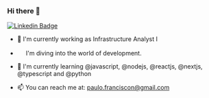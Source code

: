 ### Hi there 👋

[![Linkedin Badge](https://img.shields.io/badge/-LinkedIn-blue?style=flat-square&logo=Linkedin&logoColor=white&link=https://www.linkedin.com/in/paulofranciscon/)](https://www.linkedin.com/in/paulofranciscon/)

* 🔭 I'm currently working as Infrastructure Analyst I

* <img width="16" src="https://cdn3.iconfinder.com/data/icons/logos-and-brands-adobe/512/267_Python-512.png" alt="" />  I'm diving into the world of development.
 
* 🌱 I'm currently learning @javascript, @nodejs, @reactjs, @nextjs, @typescript and @python

* 📫 You can reach me at: paulo.franciscon@gmail.com
